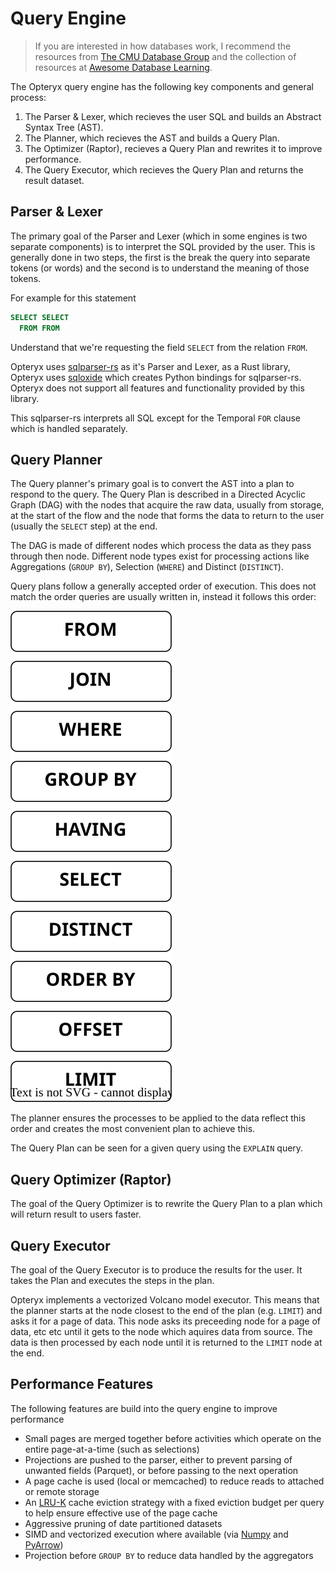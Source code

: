 # Query Engine

> If you are interested in how databases work, I recommend the resources from [The CMU Database Group](https://db.cs.cmu.edu/) and the collection of resources at [Awesome Database Learning](https://github.com/pingcap/awesome-database-learning).

The Opteryx query engine has the following key components and general process:

1) The Parser & Lexer, which recieves the user SQL and builds an Abstract Syntax Tree (AST).
2) The Planner, which recieves the AST and builds a Query Plan.
3) The Optimizer (Raptor), recieves a Query Plan and rewrites it to improve performance. 
4) The Query Executor, which recieves the Query Plan and returns the result dataset.

## Parser & Lexer

The primary goal of the Parser and Lexer (which in some engines is two separate components) is to interpret the SQL provided by the user. This is generally done in two steps, the first is the break the query into separate tokens (or words) and the second is to understand the meaning of those tokens.

For example for this statement

~~~sql
SELECT SELECT
  FROM FROM
~~~

Understand that we're requesting the field `SELECT` from the relation `FROM`.

Opteryx uses [sqlparser-rs](https://github.com/sqlparser-rs/sqlparser-rs) as it's Parser and Lexer, as a Rust library, Opteryx uses [sqloxide](https://github.com/wseaton/sqloxide) which creates Python bindings for sqlparser-rs. Opteryx does not support all features and functionality provided by this library.

This sqlparser-rs interprets all SQL except for the Temporal `FOR` clause which is handled separately.

## Query Planner

The Query planner's primary goal is to convert the AST into a plan to respond to the query. The Query Plan is described in a Directed Acyclic Graph (DAG) with the nodes that acquire the raw data, usually from storage, at the start of the flow and the node that forms the data to return to the user (usually the `SELECT` step) at the end.

The DAG is made of different nodes which process the data as they pass through then node. Different node types exist for processing actions like Aggregations (`GROUP BY`), Selection (`WHERE`) and Distinct (`DISTINCT`).

Query plans follow a generally accepted order of execution. This does not match the order queries are usually written in, instead it follows this order:

![OPERATOR ORDER](operator-order.svg) 

The planner ensures the processes to be applied to the data reflect this order and creates the most convenient plan to achieve this.

The Query Plan can be seen for a given query using the `EXPLAIN` query.

## Query Optimizer (Raptor)

The goal of the Query Optimizer is to rewrite the Query Plan to a plan which will return result to users faster.

## Query Executor

The goal of the Query Executor is to produce the results for the user. It takes the Plan and executes the steps in the plan.

Opteryx implements a vectorized Volcano model executor. This means that the planner starts at the node closest to the end of the plan (e.g. `LIMIT`) and asks it for a page of data. This node asks its preceeding node for a page of data, etc etc until it gets to the node which aquires data from source. The data is then processed by each node until it is returned to the `LIMIT` node at the end.


## Performance Features

The following features are build into the query engine to improve performance

- Small pages are merged together before activities which operate on the entire page-at-a-time (such as selections)
- Projections are pushed to the parser, either to prevent parsing of unwanted fields (Parquet), or before passing to the next operation
- A page cache is used (local or memcached) to reduce reads to attached or remote storage
- An [LRU-K](https://en.wikipedia.org/wiki/Page_replacement_algorithm#Variants_on_LRU) cache eviction strategy with a fixed eviction budget per query to help ensure effective use of the page cache
- Aggressive pruning of date partitioned datasets
- SIMD and vectorized execution where available (via [Numpy](https://numpy.org/devdocs/reference/simd/index.html) and [PyArrow](https://arrow.apache.org/docs/format/Columnar.html))
- Projection before `GROUP BY` to reduce data handled by the aggregators